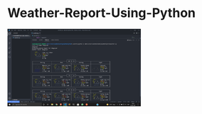 # Weather-Report-Using-Python

<img src = "https://github.com/anubha2012v/Weather-Report-Using-Python/blob/main/Screenshot.png?raw=true" width = "300" height = "175">
